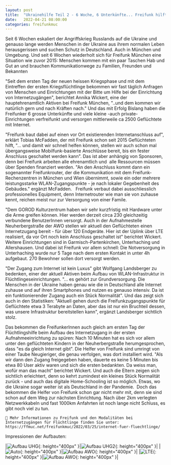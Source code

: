 ```yaml
---
layout: post
title:  "Ukrainehilfe Teil 2 - 6 Woche, 6 Unterkünfte... Freifunk hilft immer mehr Geflüchteten aus der Ukraine"
date:   2022-04-21 08:00:00
categories: freifunkmuc
---
```


Seit 6 Wochen eskaliert der Angriffskrieg Russlands auf die Ukraine und genauso lange werden Menschen in der Ukraine aus ihrem normalen Leben herausgerissen und suchen Schutz in Deutschland. Auch in München und Umgebung. Und seit 6 Wochen wiederholt sich für Freifunk München eine Situation wie zuvor 2015: Menschen kommen mit ein paar Taschen Hab und Gut an und brauchen Kommunikationwege zu Familien, Freunden und Bekannten

"Seit dem ersten Tag der neuen heissen Kriegsphase und mit dem Eintreffen der ersten Kriegsflüchtlinge bekommen wir fast täglich Anfragen von Menschen und Einrichtungen mit der Bitte um Hilfe bei der Einrichtung von Internetzugängen", berichtet Annika Wickert, eine der hauptehrenamtlich Aktiven bei Freifunk München, "..und dem kommen wir natürlich gern und nach Kräften nach." Und das mit Erfolg
Bislang haben die Freifunker 6 grosse Unterkünfte und viele kleine -auch private- Einrichtungen verfreifunkt und versorgen mittlerweile ca 2500 Geflüchtete mit Internet.

"Freifunk baut dabei auf einen vor Ort existierenden Internetanschluss auf", erklärt Tobias McFadden, der mit Freifunk schon seit 2015 Geflüchteten hilft, "... und damit wir schnell helfen können, stellen wir auch schon mal übergangsweise Mobilfunk-basierte Anschlüsse bereit, bis ein fester Anschluss geschaltet werden kann". Das ist aber anhängig von Sponsoren, denn bei Freifunk arbeiten alle ehrenamtlich und  alle Ressourcen müssen über Spenden finanziert werden. "An den Anschluss kommt dann ein sogenannter Freifunkrouter, der die Kommunikation mit dem Freifunk-Rechenzentren in München und Wien übernimmt, sowie ein oder mehrere leistungsstarke WLAN-Zugangspunkte - je nach lokaler Gegebenheit des Gebäudes." ergänzt McFadden.  
Freifunk verbaut dabei ausschliesslich professionelles Equipment, denn Internetrouter wie man sie von zuhause kennt, reichen meist nur zur Versorgung von einer Famile. 

"Dem GOROD Kulturzentrum haben wir sehr kurzfristig mit Hardware unter die Arme greifen können. Hier werden derzeit circa 230 gleichzeitig verbundene BenutzerInnen versorgt. Auch in der Aufnahmestelle Neuherbergstraße der AWO stellen wir aktuell den Geflüchteten einen Internetzugang bereit - für über 120 Endgeräte. Hier ist der Uplink über LTE realisiert, da vor Ort noch kein Anschluss geschaltet ist" berichtet Wickert. Weitere Einrichtungen sind in Garmisch-Partenkirchen, Unterhaching und Allershausen. Und dabei ist Freifunk vor allem schnell: Die Notversorgung in Unterhaching wurde nur 5 Tage nach dem ersten Kontakt in unter 4h aufgebaut. 270 Bewohner sollen dort versorgt werden.

"Der Zugang zum Internet ist kein Luxus" gibt Wolfgang Landsberger zu bedenken, einer der aktuell Aktiven beim Aufbau von WLAN-Infrastruktur in Flüchtlingeseinrichtungen. "... es gehört zur Grundversorgung. Die Menschen in der Ukraine haben genau wie die in Deutschland alle Internet zuhause und auf ihren Smartphones und nutzen es genauso intensiv. Da ist ein funktionierender Zugang auch ein Stück Normalität". Und das zeigt sich auch in den Statistiken: "Aktuell gehen durch die Freifunkzugangspunkte für Geflüchtete etwa 3 Terabyte an Daten, aber das ist nur ein Bruchteil dessen, was unsere Infrastruktur bereitstellen kann", ergänzt Landsberger sichtlich stolz.

Das bekommen die FreifunkerInnen auch gleich am ersten Tag der Flüchtlingshilfe beim Aufbau des Internetzugang in der ersten Aufnahmeeinrichtung zu spüren:
Nach 10 Minuten hat es sich vor allem unter den geflüchteten Kindern in der Neuherbergstraße herumgesprochen, dass "es da gleich Internet gibt". Die Helfer von Freifunk sind umringt von einer Taube Neugieriger, die genau verfolgen, was dort installiert wird. "Als wir dann den Zugang freigegeben haben, dauerte es keine 5 Minuten bis etwa 80 User aktiv waren und sich die ersten bedankten. Da weiss man, wofür man das macht" berichtet Wickert. Und auch die Eltern zeigen sich sichtlich erleichtert, denn so kehrt zumindest ein kleines Stück Normalität zurück - und auch das digitale Home-Schooling ist so möglich. Etwas, wo die Ukraine sogar weiter ist als Deutschland in der Pandemie. 
Doch das bekommen die Helfer von Freifunk schon gar nicht mehr mit, denn sie sind schon auf dem Weg zur nächsten Einrichtung. Nach über 2km verlegten Netzwerkkabeln und fast 1000km Anfahrten ist noch lange nicht Schluss, es gibt noch viel zu tun.

```
📝 Mehr Informationen zu Freifunk und den Modalitäten bei Internetzugängen für Flüchtlinge finden Sie unter:
https://ffmuc.net/freifunkmuc/2022/03/25/internet-fuer-fluechtlinge/
```

Impressionen der Aufbauten:

|![Aufbau UHG](/assets/posts/2022-04-21-UHG.jpeg){: height="400px" }|![Aufbau UHG2](/assets/posts/2022-04-21-UHG2.jpeg){: height="400px" }|
|![Auto](/assets/posts/2022-04-21-auto.jpeg){: height="400px" }|![Aufbau AWO](/assets/posts/2022-04-21-AWO.jpg){: height="400px" }|
|![LTE](/assets/posts/2022-04-21-lte-notversorgung.jpeg){: height="400px" }|![Aufbau AWO](/assets/posts/2022-04-21-rz-upgrade.jpeg){: height="400px" }|

